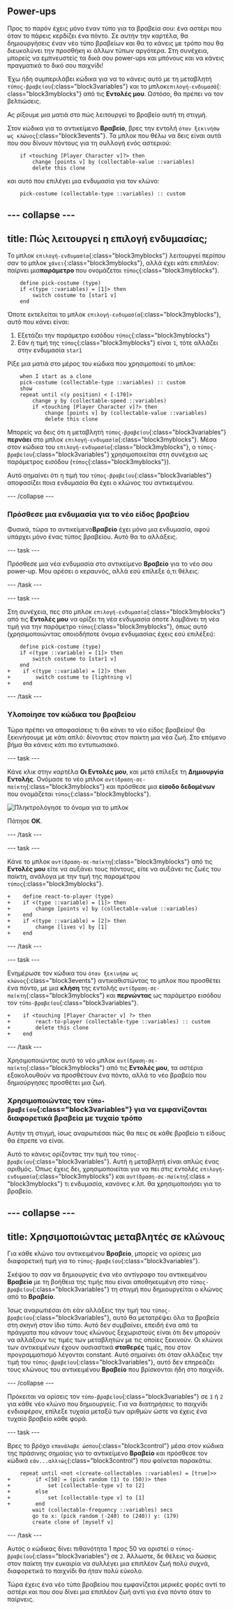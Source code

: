 ## Power-ups

Προς το παρόν έχεις μόνο έναν τύπο για τα βραβεία σου: ένα αστέρι που όταν το πάρεις κερδίζει ένα πόντο. Σε αυτήν την καρτέλα, θα δημιουργήσεις έναν νέο τύπο βραβείων και θα το κάνεις με τρόπο που θα διευκολύνει την προσθήκη κι άλλων τύπων αργότερα. Στη συνέχεια, μπορείς να εμπνευστείς τα δικά σου power-ups και μπόνους και να κάνεις πραγματικά το δικό σου παιχνίδι!

Έχω ήδη συμπεριλάβει κώδικα για να το κάνεις αυτό με τη μεταβλητή `τύπος-βραβείου`{:class="block3variables"} και το μπλοκ`επιλογή-ενδυμασά`{: class="block3myblocks"} από τις **Εντολές μου**. Ωστόσο, θα πρέπει να τον βελτιώσεις.

Ας ρίξουμε μια ματιά στο πώς λειτουργεί το βραβείο αυτή τη στιγμή.

Στον κώδικα για το αντικείμενο **Βραβείο**, βρες την εντολή `όταν ξεκινήσω ως κλώνος`{:class="block3events"}. Τα μπλοκ που θέλω να δεις είναι αυτά που σου δίνουν πόντους για τη συλλογή ενός αστεριού:

```blocks3
    if <touching [Player Character v]?> then
        change [points v] by (collectable-value ::variables)
        delete this clone
```

και αυτό που επιλέγει μια ενδυμασία για τον κλώνο:

```blocks3
    pick-costume (collectable-type ::variables) :: custom
```

## \--- collapse \---

## title: Πώς λειτουργεί η επιλογή ενδυμασίας;

Το μπλοκ `επιλογή-ενδυμασία`{:class="block3myblocks"} λειτουργεί περίπου σαν το μπλοκ `χάνει`{:class="block3myblocks"}, αλλά έχει κάτι επιπλέον: παίρνει μια**παράμετρο** που ονομάζεται `τύπος`{:class="block3myblocks"}.

```blocks3
    define pick-costume (type)
    if <(type ::variables) = [1]> then
        switch costume to [star1 v]
    end
```

Όποτε εκτελείται το μπλοκ `επιλογή-ενδυμασία`{:class="block3myblocks"}, αυτό που κάνει είναι:

1. Εξετάζει την παράμετρο εισόδου `τύπος`{:class="block3myblocks"}
2. Εάν η τιμή της `τύπος`{:class="block3myblocks"} είναι `1`, τότε αλλάζει στην ενδυμασία `star1`

Ρίξε μια ματιά στο μέρος του κώδικα που χρησιμοποιεί το μπλοκ:

```blocks3
    when I start as a clone
    pick-costume (collectable-type ::variables) :: custom
    show
    repeat until <(y position) < [-170]>
        change y by (collectable-speed ::variables)
        if <touching [Player Character v]?> then
            change [points v] by (collectable-value ::variables)
            delete this clone
```

Μπορείς να δεις ότι η μεταβλητή `τύπος-βραβείου`{:class="block3variables"} **περνάει** στο μπλοκ `επιλογή-ενδυμασία`{:class="block3myblocks"}. Μέσα στον κώδικα του `επιλογή-ενδυμασία`{:class="block3myblocks"}, ο `τύπος-βραβείου`{:class="block3variables"} χρησιμοποιείται στη συνέχεια ως παράμετρος εισόδου (`τύπος`{:class="block3myblocks"}).

Αυτό σημαίνει ότι η τιμή του `τύπος-βραβείου`{:class="block3variables"} αποφασίζει ποια ενδυμασία θα έχει ο κλώνος του αντικειμένου.

\--- /collapse \---

### Πρόσθεσε μια ενδυμασία για το νέο είδος βραβείου

Φυσικά, τώρα το αντικείμενο**Βραβείο** έχει μόνο μια ενδυμασία, αφού υπάρχει μόνο ένας τύπος βραβείου. Αυτό θα το αλλάξεις.

\--- task \---

Πρόσθεσε μια νέα ενδυμασία στο αντικείμενο **Βραβείο** για το νέο σου power-up. Μου αρέσει ο κεραυνός, αλλά εσύ επίλεξε ό,τι θέλεις.

\--- /task \---

\--- task \---

Στη συνέχεια, πες στο μπλοκ `επιλογή-ενδυμασία`{:class="block3myblocks"} από τις **Εντολές μου** να ορίζει τη νέα ενδυμασία όποτε λαμβάνει τη νέα τιμή για την παράμετρο `τύπος`{:class="block3myblocks"}, όπως αυτό \(χρησιμοποιώντας οποιοδήποτε όνομα ενδυμασίας έχεις εσύ επιλέξει\):

```blocks3
    define pick-costume (type)
    if <(type ::variable) = [1]> then
        switch costume to [star1 v]
    end
+    if <(type ::variable) = [2]> then
+        switch costume to [lightning v]
+    end
```

\--- /task \---

### Υλοποίησε τον κώδικα του βραβείου

Τώρα πρέπει να αποφασίσεις τι θα κάνει το νέο είδος βραβείου! Θα ξεκινήσουμε με κάτι απλό: δίνοντας στον παίκτη μια νέα ζωή. Στο επόμενο βήμα θα κάνεις κάτι πιο εντυπωσιακό.

\--- task \---

Κάνε κλικ στην καρτέλα **Οι Εντολές μου**, και μετά επίλεξε τη **Δημιουργία Εντολής**. Ονόμασε το νέο μπλοκ `αντίδραση-σε-παίκτη`{:class="block3myblocks"} και πρόσθεσε μια **είσοδο δεδομένων** που ονομάζεται `τύπος`{:class="block3myblocks"}.

![Πληκτρολόγησε το όνομα για το μπλοκ](images/powerupMakeName.png)

Πάτησε **ΟΚ**.

\--- /task \---

\--- task \---

Κάνε το μπλοκ `αντίδραση-σε-παίκτη`{:class="block3myblocks"} από τις **Εντολές μου** είτε να αυξάνει τους πόντους, είτε να αυξάνει τις ζωές του παίκτη, ανάλογα με την τιμή της παραμέτρου `τύπος`{:class="block3myblocks"}.

```blocks3
+    define react-to-player (type)
+    if <(type ::variable) = [1]> then
+        change [points v] by (collectable-value ::variables)
+    end
+    if <(type ::variable) = [2]> then
+        change [lives v] by [1]
+    end
```

\--- /task \---

\--- task \---

Ενημέρωσε τον κώδικα του `όταν ξεκινήσω ως κλώνος`{:class="block3events"} αντικαθιστώντας το μπλοκ που προσθέτει ένα πόντο, με μια **κλήση** της εντολής `αντίδραση-σε-παίκτη`{:class="block3myblocks"} και **περνώντας** ως παράμετρο εισόδου τον `τύπο-βραβείου`{:class="block3variables"}.

```blocks3
+    if <touching [Player Character v] ?> then
+        react-to-player (collectable-type ::variables) :: custom
+        delete this clone
+    end
```

\--- /task \---

Χρησιμοποιώντας αυτό το νέο μπλοκ `αντίδραση-σε-παίκτη`{:class="block3myblocks"} από τις **Εντολές μου**, τα αστέρια εξακολουθούν να προσθέτουν ένα πόντο, αλλά το νέο βραβείο που δημιούργησες προσθέτει μια ζωή.

### Χρησιμοποιώντας τον `τύπο-βραβείου`{:class="block3variables"} για να εμφανίζονται διαφορετικά βραβεία με τυχαίο τρόπο

Αυτήν τη στιγμή, ίσως αναρωτιέσαι πώς θα πεις σε κάθε βραβείο τι είδους θα έπρεπε να είναι.

Αυτό το κάνεις ορίζοντας την τιμή του `τύπος-βραβείου`{:class="block3variables"}. Αυτή η μεταβλητή είναι απλώς ένας αριθμός. Όπως έχεις δει, χρησιμοποιείται για να πει στις εντολές `επιλογή-ενδυμασία`{:class="block3myblocks"} και `αντίδραση-σε-παίκτη`{:class = "block3myblocks"} τι ενδυμασία, κανόνες κ.λπ. θα χρησιμοποιήσει για το βραβείο.

## \--- collapse \---

## title: Χρησιμοποιώντας μεταβλητές σε κλώνους

Για κάθε κλώνο του αντικειμένου **Βραβείο**, μπορείς να ορίσεις μια διαφορετική τιμή για το `τύπος-βραβείου`{:class="block3variables"}.

Σκέψου το σαν να δημιουργείς ένα νέο αντίγραφο του αντικειμένου **Βραβείο** με τη βοήθεια της τιμής που είναι αποθηκευμένη στο `τύπος-βραβείου`{:class="block3variables"} τη στιγμή που δημιουργείται ο κλώνος από το **Βραβείο**.

Ίσως αναρωτιέσαι ότι εάν αλλάξεις την τιμή του `τύπος-βραβείου`{:class="block3variables"}, αυτό θα μετατρέψει όλα τα βραβεία στη σκηνή στον ίδιο τύπο. Αυτό δεν συμβαίνει, επειδή ένα από τα πράγματα που κάνουν τους κλώνους ξεχωριστούς είναι ότι δεν μπορούν να αλλάξουν τις τιμές των μεταβλητών με τις οποίες ξεκινούν. Οι κλώνοι των αντικειμένων έχουν ουσιαστικά **σταθερές** τιμές, που στον προγραμματισμό λέγονται constant. Αυτό σημαίνει ότι όταν αλλάζεις την τιμή του `τύπος-βραβείου`{:class="block3variables"}, αυτό δεν επηρεάζει τους κλώνους του αντικειμένου **Βραβείο** που βρίσκονται ήδη στο παιχνίδι.

\--- /collapse \---

Πρόκειται να ορίσεις τον `τύπο-βραβείου`{:class="block3variables"} σε `1` ή `2` για κάθε νέο κλώνο που δημιουργείς. Για να διατηρήσεις το παιχνίδι ενδιαφέρον, επίλεξε τυχαία μεταξύ των αριθμών ώστε να έχεις ένα τυχαίο βραβείο κάθε φορά.

\--- task \---

Βρες το βρόχο `επανάλαβε ώσπου`{:class="block3control"} μέσα στον κώδικα της πράσινης σημαίας για το αντικείμενο **Βραβείο** και πρόσθεσε τον κώδικά `εάν...αλλιώς`{:class="block3control"} που φαίνεται παρακάτω.

```blocks3
    repeat until <not <(create-collectables ::variables) = [true]>>
+        if <[50] = (pick random (1) to (50))> then
+            set [collectable-type v] to [2]
+        else
+            set [collectable-type v] to [1]
+        end
        wait (collectable-frequency ::variables) secs
        go to x: (pick random (-240) to (240)) y: (179)
        create clone of [myself v]
```

\--- /task \---

Αυτός ο κώδικας δίνει πιθανότητα 1 προς 50 να οριστεί ο `τύπος-βραβείου`{:class="block3variables"} σε `2`. Άλλωστε, δε θέλεις να δώσεις στον παίκτη την ευκαιρία να συλλέγει μια επιπλέον ζωή πολύ συχνά, διαφορετικά το παιχνίδι θα ήταν πολύ εύκολο.

Τώρα έχεις ένα νέο τύπο βραβείου που εμφανίζεται μερικές φορές αντί το αστέρι και που σου δίνει μια επιπλέον ζωή αντί για ένα πόντο όταν το παίρνεις.